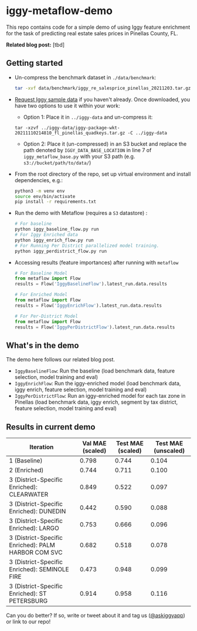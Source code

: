 # iggy-metaflow-demo

This repo contains code for a simple demo of using Iggy feature enrichment
for the task of predicting real estate sales prices in Pinellas County, FL.

**Related blog post:** [tbd]

## Getting started

- Un-compress the benchmark dataset in `./data/benchmark`:
  ```sh
  tar -xvf data/benchmark/iggy_re_salesprice_pinellas_20211203.tar.gz -C data/benchmark/
  ```

- [Request Iggy sample data](https://docs.askiggy.com/download/sample-data) if you haven't already. Once downloaded, you have two options to use it within your work:
  - Option 1: Place it in `../iggy-data` and un-compress it:
  ```
  tar -xzvf ../iggy-data/iggy-package-wkt-20211110214810_fl_pinellas_quadkeys.tar.gz -C ../iggy-data
  ```
  - Option 2: Place it (un-compressed) in an S3 bucket and replace the path denoted by `IGGY_DATA_BASE_LOCATION` in line 7 of `iggy_metaflow_base.py` with your S3 path (e.g. `s3://bucket/path/to/data/`)
  

- From the root directory of the repo, set up virtual environment and install dependencies, e.g.:
  ```sh
  python3 -m venv env
  source env/bin/activate
  pip install -r requirements.txt
  ```

- Run the demo with Metaflow (requires a `S3` datastore) : 
  ```sh
  # For baseline 
  python iggy_baseline_flow.py run
  # For Iggy Enriched data 
  python iggy_enrich_flow.py run 
  # For Running Per District parallelized model training. 
  python iggy_perdistrict_flow.py run 
  ```

- Accessing results (feature importances) after running with `metaflow`
  ```python
  # For Baseline Model
  from metaflow import Flow
  results = Flow('IggyBaselineFlow').latest_run.data.results

  # For Enriched Model  
  from metaflow import Flow
  results = Flow('IggyEnrichFlow').latest_run.data.results

  # For Per-District Model 
  from metaflow import Flow
  results = Flow('IggyPerDistrictFlow').latest_run.data.results
  ```

## What's in the demo

The demo here follows our related blog post.

- `IggyBaselineFlow`: Run the baseline (load benchmark data, feature selection, model training and eval)
- `IggyEnrichFlow`: Run the iggy-enriched model (load benchmark data, iggy enrich, feature selection, model training and eval)
- `IggyPerDistrictFlow`: Run an iggy-enriched model for each tax zone in Pinellas (load benchmark data, iggy enrich, segment by tax district, feature selection, model training and eval)

## Results in current demo

| Iteration | Val MAE (scaled) | Test MAE (scaled) | Test MAE (unscaled) |
| --- | --- | --- | --- |
| 1 (Baseline) | 0.798 | 0.744 | 0.104 |
| 2 (Enriched) | 0.744 | 0.711 | 0.100 |
| 3 (District-Specific Enriched): CLEARWATER | 0.849 | 0.522 | 0.097 |
| 3 (District-Specific Enriched): DUNEDIN | 0.442 | 0.590 | 0.088 |
| 3 (District-Specific Enriched): LARGO | 0.753 | 0.666 | 0.096 |
| 3 (District-Specific Enriched): PALM HARBOR COM SVC | 0.682 | 0.518 | 0.078 |
| 3 (District-Specific Enriched): SEMINOLE FIRE | 0.473 | 0.948 | 0.099 |
| 3 (District-Specific Enriched): ST PETERSBURG | 0.914 | 0.958 | 0.116 |

Can you do better? If so, write or tweet about it and tag us ([@askiggyapp](https://twitter.com/askiggyapp)) or link to our repo!